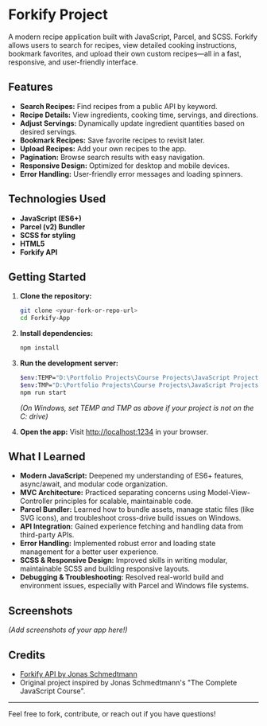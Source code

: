 # Forkify Project

A modern recipe application built with JavaScript, Parcel, and SCSS. Forkify allows users to search for recipes, view detailed cooking instructions, bookmark favorites, and upload their own custom recipes—all in a fast, responsive, and user-friendly interface.

## Features

- **Search Recipes:** Find recipes from a public API by keyword.
- **Recipe Details:** View ingredients, cooking time, servings, and directions.
- **Adjust Servings:** Dynamically update ingredient quantities based on desired servings.
- **Bookmark Recipes:** Save favorite recipes to revisit later.
- **Upload Recipes:** Add your own recipes to the app.
- **Pagination:** Browse search results with easy navigation.
- **Responsive Design:** Optimized for desktop and mobile devices.
- **Error Handling:** User-friendly error messages and loading spinners.

## Technologies Used

- **JavaScript (ES6+)**
- **Parcel (v2) Bundler**
- **SCSS for styling**
- **HTML5**
- **Forkify API**

## Getting Started

1. **Clone the repository:**
   ```bash
   git clone <your-fork-or-repo-url>
   cd Forkify-App
   ```
2. **Install dependencies:**
   ```bash
   npm install
   ```
3. **Run the development server:**
   ```bash
   $env:TEMP="D:\Portfolio Projects\Course Projects\JavaScript Projects\Forkify-App\.parcel-cache"
   $env:TMP="D:\Portfolio Projects\Course Projects\JavaScript Projects\Forkify-App\.parcel-cache"
   npm run start
   ```
   *(On Windows, set TEMP and TMP as above if your project is not on the C: drive)*

4. **Open the app:**
   Visit [http://localhost:1234](http://localhost:1234) in your browser.

## What I Learned

- **Modern JavaScript:** Deepened my understanding of ES6+ features, async/await, and modular code organization.
- **MVC Architecture:** Practiced separating concerns using Model-View-Controller principles for scalable, maintainable code.
- **Parcel Bundler:** Learned how to bundle assets, manage static files (like SVG icons), and troubleshoot cross-drive build issues on Windows.
- **API Integration:** Gained experience fetching and handling data from third-party APIs.
- **Error Handling:** Implemented robust error and loading state management for a better user experience.
- **SCSS & Responsive Design:** Improved skills in writing modular, maintainable SCSS and building responsive layouts.
- **Debugging & Troubleshooting:** Resolved real-world build and environment issues, especially with Parcel and Windows file systems.

## Screenshots

*(Add screenshots of your app here!)*

## Credits

- [Forkify API by Jonas Schmedtmann](https://forkify-api.herokuapp.com/)
- Original project inspired by Jonas Schmedtmann's "The Complete JavaScript Course".

---

Feel free to fork, contribute, or reach out if you have questions!
